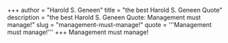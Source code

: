 +++
author = "Harold S. Geneen"
title = "the best Harold S. Geneen Quote"
description = "the best Harold S. Geneen Quote: Management must manage!"
slug = "management-must-manage!"
quote = '''Management must manage!'''
+++
Management must manage!
